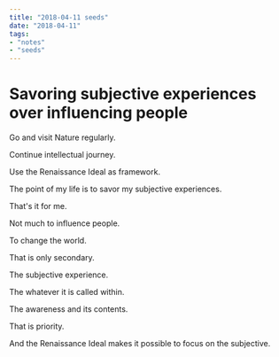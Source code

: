 ```yaml
---
title: "2018-04-11 seeds"
date: "2018-04-11"
tags:
- "notes"
- "seeds"
---
```


# Savoring subjective experiences over influencing people

Go and visit Nature regularly.

Continue intellectual journey.

Use the Renaissance Ideal as framework.

The point of my life is to savor my subjective experiences.

That's it for me.

Not much to influence people.

To change the world.

That is only secondary.

The subjective experience.

The whatever it is called within.

The awareness and its contents.

That is priority.

And the Renaissance Ideal makes it possible to focus on the subjective.